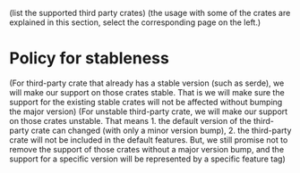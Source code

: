 (list the supported third party crates)
(the usage with some of the crates are explained in this section, select the corresponding page on the left.)

# Policy for stableness

(For third-party crate that already has a stable version (such as serde), we will make our support on those crates stable. That is we will make sure the support for the existing stable crates will not be affected without bumping the major version)
(For unstable third-party crate, we will make our support on those crates unstable. That means 1. the default version of the third-party crate can changed (with only a minor version bump), 2. the third-party crate will not be included in the default features. But, we still promise not to remove the support of those crates without a major version bump, and the support for a specific version will be represented by a specific feature tag)

